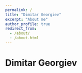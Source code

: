 ```yaml
---
permalink: /
title: "Dimitar Georgiev"
excerpt: "About me"
author_profile: true
redirect_from: 
  - /about/
  - /about.html
---
```


# Dimitar Georgiev
